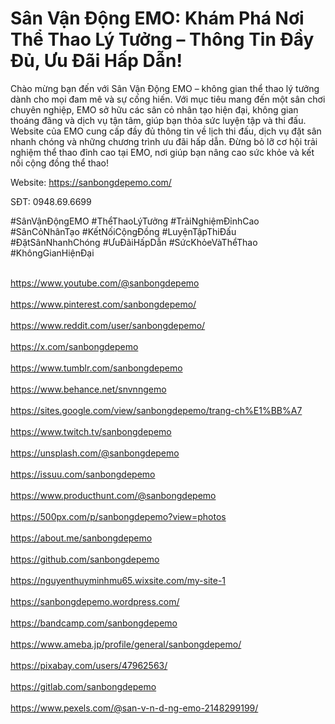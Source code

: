 <h1>Sân Vận Động EMO: Khám Phá Nơi Thể Thao Lý Tưởng – Thông Tin Đầy Đủ, Ưu Đãi Hấp Dẫn!</h1>
<p>Chào mừng bạn đến với Sân Vận Động EMO – không gian thể thao lý tưởng dành cho mọi đam mê và sự cống hiến. Với mục tiêu mang đến một sân chơi chuyên nghiệp, EMO sở hữu các sân cỏ nhân tạo hiện đại, không gian thoáng đãng và dịch vụ tận tâm, giúp bạn thỏa sức luyện tập và thi đấu. Website của EMO cung cấp đầy đủ thông tin về lịch thi đấu, dịch vụ đặt sân nhanh chóng và những chương trình ưu đãi hấp dẫn. Đừng bỏ lỡ cơ hội trải nghiệm thể thao đỉnh cao tại EMO, nơi giúp bạn nâng cao sức khỏe và kết nối cộng đồng thể thao!</p>
<p>Website: <a href="https://sanbongdepemo.com/">https://sanbongdepemo.com/</a><p>
<p>SĐT: 0948.69.6699</p>
<p>#SânVậnĐộngEMO #ThểThaoLýTưởng #TrảiNghiệmĐỉnhCao #SânCỏNhânTạo #KếtNốiCộngĐồng #LuyệnTậpThiĐấu #ĐặtSânNhanhChóng #ƯuĐãiHấpDẫn #SứcKhỏeVàThểThao #KhôngGianHiệnĐại</p>
<br><a href="https://www.youtube.com/@sanbongdepemo">https://www.youtube.com/@sanbongdepemo</a></br>
<br><a href="https://www.pinterest.com/sanbongdepemo/">https://www.pinterest.com/sanbongdepemo/</a></br>
<br><a href="https://www.reddit.com/user/sanbongdepemo/">https://www.reddit.com/user/sanbongdepemo/</a></br>
<br><a href="https://x.com/sanbongdepemo">https://x.com/sanbongdepemo</a></br>
<br><a href="https://www.tumblr.com/sanbongdepemo">https://www.tumblr.com/sanbongdepemo</a></br>
<br><a href="https://www.behance.net/snvnngemo">https://www.behance.net/snvnngemo</a></br>
<br><a href="https://sites.google.com/view/sanbongdepemo/trang-ch%E1%BB%A7">https://sites.google.com/view/sanbongdepemo/trang-ch%E1%BB%A7</a></br>
<br><a href="https://www.twitch.tv/sanbongdepemo">https://www.twitch.tv/sanbongdepemo</a></br>
<br><a href="https://unsplash.com/@sanbongdepemo">https://unsplash.com/@sanbongdepemo</a></br>
<br><a href="https://issuu.com/sanbongdepemo">https://issuu.com/sanbongdepemo</a></br>
<br><a href="https://www.producthunt.com/@sanbongdepemo">https://www.producthunt.com/@sanbongdepemo</a></br>
<br><a href="https://500px.com/p/sanbongdepemo?view=photos">https://500px.com/p/sanbongdepemo?view=photos</a></br>
<br><a href="https://about.me/sanbongdepemo">https://about.me/sanbongdepemo</a></br>
<br><a href="https://github.com/sanbongdepemo">https://github.com/sanbongdepemo</a></br>
<br><a href="https://nguyenthuyminhmu65.wixsite.com/my-site-1">https://nguyenthuyminhmu65.wixsite.com/my-site-1</a></br>
<br><a href="https://sanbongdepemo.wordpress.com/">https://sanbongdepemo.wordpress.com/</a></br>
<br><a href="https://bandcamp.com/sanbongdepemo">https://bandcamp.com/sanbongdepemo</a></br>
<br><a href="https://www.ameba.jp/profile/general/sanbongdepemo/">https://www.ameba.jp/profile/general/sanbongdepemo/</a></br>
<br><a href="https://pixabay.com/users/47962563/">https://pixabay.com/users/47962563/</a></br>
<br><a href="https://gitlab.com/sanbongdepemo">https://gitlab.com/sanbongdepemo</a></br>
<br><a href="https://www.pexels.com/@san-v-n-d-ng-emo-2148299199/">https://www.pexels.com/@san-v-n-d-ng-emo-2148299199/</a></br>
